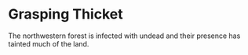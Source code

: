 Grasping Thicket
======

The northwestern forest is infected with undead and their presence has tainted much of the land.
